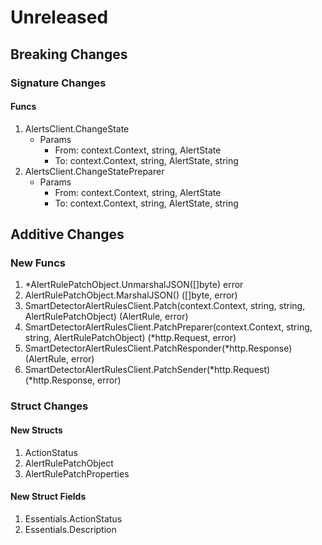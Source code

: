 # Unreleased

## Breaking Changes

### Signature Changes

#### Funcs

1. AlertsClient.ChangeState
	- Params
		- From: context.Context, string, AlertState
		- To: context.Context, string, AlertState, string
1. AlertsClient.ChangeStatePreparer
	- Params
		- From: context.Context, string, AlertState
		- To: context.Context, string, AlertState, string

## Additive Changes

### New Funcs

1. *AlertRulePatchObject.UnmarshalJSON([]byte) error
1. AlertRulePatchObject.MarshalJSON() ([]byte, error)
1. SmartDetectorAlertRulesClient.Patch(context.Context, string, string, AlertRulePatchObject) (AlertRule, error)
1. SmartDetectorAlertRulesClient.PatchPreparer(context.Context, string, string, AlertRulePatchObject) (*http.Request, error)
1. SmartDetectorAlertRulesClient.PatchResponder(*http.Response) (AlertRule, error)
1. SmartDetectorAlertRulesClient.PatchSender(*http.Request) (*http.Response, error)

### Struct Changes

#### New Structs

1. ActionStatus
1. AlertRulePatchObject
1. AlertRulePatchProperties

#### New Struct Fields

1. Essentials.ActionStatus
1. Essentials.Description
